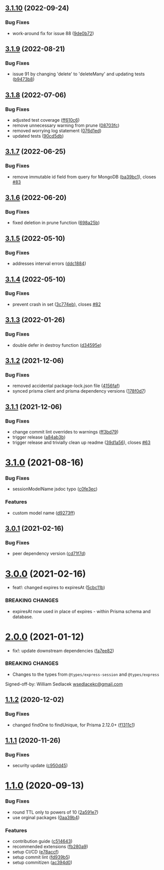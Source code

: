 ## [3.1.10](https://github.com/kleydon/prisma-session-store/compare/v3.1.9...v3.1.10) (2022-09-24)

### Bug Fixes

- work-around fix for issue 88 ([9de0b72](https://github.com/kleydon/prisma-session-store/commit/9de0b727974bcec8130ebaa3bd507656ba1ece73))

## [3.1.9](https://github.com/kleydon/prisma-session-store/compare/v3.1.8...v3.1.9) (2022-08-21)

### Bug Fixes

- issue 91 by changing 'delete' to 'deleteMany' and updating tests ([b9473b8](https://github.com/kleydon/prisma-session-store/commit/b9473b8c9db17f98e9c5c8285fcc5bc9920e95d0))

## [3.1.8](https://github.com/kleydon/prisma-session-store/compare/v3.1.7...v3.1.8) (2022-07-06)

### Bug Fixes

- adjusted test coverage ([ff610c6](https://github.com/kleydon/prisma-session-store/commit/ff610c690ba2454e9ddc9a43945cc372e66b4713))
- remove unnecessary warning from prune ([08703fc](https://github.com/kleydon/prisma-session-store/commit/08703fc3358221459ef0059903e5242f51b26824))
- removed worrying log statement ([076d1ed](https://github.com/kleydon/prisma-session-store/commit/076d1ed7a321c33d0924b1e8aaf6f89441599801))
- updated tests ([90cd5db](https://github.com/kleydon/prisma-session-store/commit/90cd5db44b7fc2a325bd20cf9fed9642436eefca))

## [3.1.7](https://github.com/kleydon/prisma-session-store/compare/v3.1.6...v3.1.7) (2022-06-25)

### Bug Fixes

- remove immutable id field from query for MongoDB ([ba39bc1](https://github.com/kleydon/prisma-session-store/commit/ba39bc1ed2c763eb5b99b43c1aece0098e63cb2b)), closes [#83](https://github.com/kleydon/prisma-session-store/issues/83)

## [3.1.6](https://github.com/kleydon/prisma-session-store/compare/v3.1.5...v3.1.6) (2022-06-20)

### Bug Fixes

- fixed deletion in prune function ([698a25b](https://github.com/kleydon/prisma-session-store/commit/698a25b42508f12eabfd74811fecdcfc29734c58))

## [3.1.5](https://github.com/kleydon/prisma-session-store/compare/v3.1.4...v3.1.5) (2022-05-10)

### Bug Fixes

- addresses interval errors ([ddc1884](https://github.com/kleydon/prisma-session-store/commit/ddc1884facfa5d88cd2bf1fdfafef5bc14ab23b4))

## [3.1.4](https://github.com/kleydon/prisma-session-store/compare/v3.1.3...v3.1.4) (2022-05-10)

### Bug Fixes

- prevent crash in set ([3c774eb](https://github.com/kleydon/prisma-session-store/commit/3c774eb5537ad70f17b273b4cc9e3cd4cdfd5e6f)), closes [#82](https://github.com/kleydon/prisma-session-store/issues/82)

## [3.1.3](https://github.com/kleydon/prisma-session-store/compare/v3.1.2...v3.1.3) (2022-01-26)

### Bug Fixes

- double defer in destroy function ([d34595e](https://github.com/kleydon/prisma-session-store/commit/d34595e083a397466271d9d8f88b44bf35d5a6d3))

## [3.1.2](https://github.com/kleydon/prisma-session-store/compare/v3.1.1...v3.1.2) (2021-12-06)

### Bug Fixes

- removed accidental package-lock.json file ([4156faf](https://github.com/kleydon/prisma-session-store/commit/4156faf78cc261a873a137067a11389ad038ef03))
- synced prisma client and prisma dependency versions ([178f0d7](https://github.com/kleydon/prisma-session-store/commit/178f0d7531bbca8a44d75d8417e2182e348478fb))

## [3.1.1](https://github.com/kleydon/prisma-session-store/compare/v3.1.0...v3.1.1) (2021-12-06)

### Bug Fixes

- change commit lint overrides to warnings ([ff3bd79](https://github.com/kleydon/prisma-session-store/commit/ff3bd79c65751db64e504a69d1c8b4815fdb5a03))
- trigger release ([a84ab3b](https://github.com/kleydon/prisma-session-store/commit/a84ab3b3266e399f2d744b579142552419e8a141))
- trigger release and trivially clean up readme ([39d1a56](https://github.com/kleydon/prisma-session-store/commit/39d1a56069b770845c8a28af76266d1d1c92b7e1)), closes [#63](https://github.com/kleydon/prisma-session-store/issues/63)

# [3.1.0](https://github.com/kleydon/prisma-session-store/compare/v3.0.1...v3.1.0) (2021-08-16)

### Bug Fixes

- sessionModelName jsdoc typo ([c0fe3ec](https://github.com/kleydon/prisma-session-store/commit/c0fe3ec043733d46fdea50719b9ad1849a51ed76))

### Features

- custom model name ([d9273ff](https://github.com/kleydon/prisma-session-store/commit/d9273ff96a9fad8dc43a9fd1ebcb318783275632))

## [3.0.1](https://github.com/kleydon/prisma-session-store/compare/v3.0.0...v3.0.1) (2021-02-16)

### Bug Fixes

- peer dependency version ([cd71f7d](https://github.com/kleydon/prisma-session-store/commit/cd71f7d1c6accf063e6701a6c21ce4b6695a483d))

# [3.0.0](https://github.com/kleydon/prisma-session-store/compare/v2.0.0...v3.0.0) (2021-02-16)

- feat!: changed expires to expiresAt ([5cbc11b](https://github.com/kleydon/prisma-session-store/commit/5cbc11bcf8f8a0b9255dd57e1eb64b0b923636d7))

### BREAKING CHANGES

- expiresAt now used in place of expires - within Prisma schema and database.

# [2.0.0](https://github.com/kleydon/prisma-session-store/compare/v1.1.2...v2.0.0) (2021-01-12)

- fix!: update downstream dependencies ([fa7ee82](https://github.com/kleydon/prisma-session-store/commit/fa7ee82a809420a7984b60576956fe6206db27e2))

### BREAKING CHANGES

- Changes to the types from `@types/express-session` and `@types/express`

Signed-off-by: William Sedlacek <wsedlacekc@gmail.com>

## [1.1.2](https://github.com/kleydon/prisma-session-store/compare/v1.1.1...v1.1.2) (2020-12-02)

### Bug Fixes

- changed findOne to findUnique, for Prisma 2.12.0+ ([f1311c1](https://github.com/kleydon/prisma-session-store/commit/f1311c12e7df3cec10ef1ff4cecaf305ed34ca91))

## [1.1.1](https://github.com/kleydon/prisma-session-store/compare/v1.1.0...v1.1.1) (2020-11-26)

### Bug Fixes

- security update ([c950d45](https://github.com/kleydon/prisma-session-store/commit/c950d45e7c52761f6ce0300de6d2e7e7deae0b1d))

# [1.1.0](https://github.com/kleydon/prisma-session-store/compare/v1.0.0...v1.1.0) (2020-09-13)

### Bug Fixes

- round TTL only to powers of 10 ([2a591e7](https://github.com/kleydon/prisma-session-store/commit/2a591e770d75caee27f4c95df10f975d169cc2b1))
- use orginal packages ([0aa39b4](https://github.com/kleydon/prisma-session-store/commit/0aa39b41e9a696365a0d7d753afb824abd94db76))

### Features

- contribution guide ([c514643](https://github.com/kleydon/prisma-session-store/commit/c5146434860b842bbbb9fc9c0e2b1ce9192e6568))
- recommended extensions ([fb280a9](https://github.com/kleydon/prisma-session-store/commit/fb280a9c9f86c448be12329f8570d3f09212ba14))
- setup CI/CD ([e78accf](https://github.com/kleydon/prisma-session-store/commit/e78accf7c302e08e15801bc54bcf894b565cd63b))
- setup commit lint ([fd939b5](https://github.com/kleydon/prisma-session-store/commit/fd939b56214fa40b9ac4745a05961fd7ee66306d))
- setup commitizen ([ac394d0](https://github.com/kleydon/prisma-session-store/commit/ac394d09401be1ba8c9329c016fa5f48368fb1cb))
